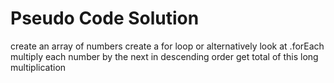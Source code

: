 # Pseudo Code Solution
<!-- start with a list of positive numbers between 1 & any given number
multiply the given number by all other numbers in descending order below said given number
record total  -->

create an array of numbers 
create a for loop or alternatively look at .forEach
multiply each number by the next in descending order
get total of this long multiplication

